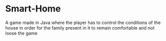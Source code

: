 # Smart-Home
A game made in Java where the player has to control the conditions of the house in order for the family present in it to remain comfortable and not loose the game
